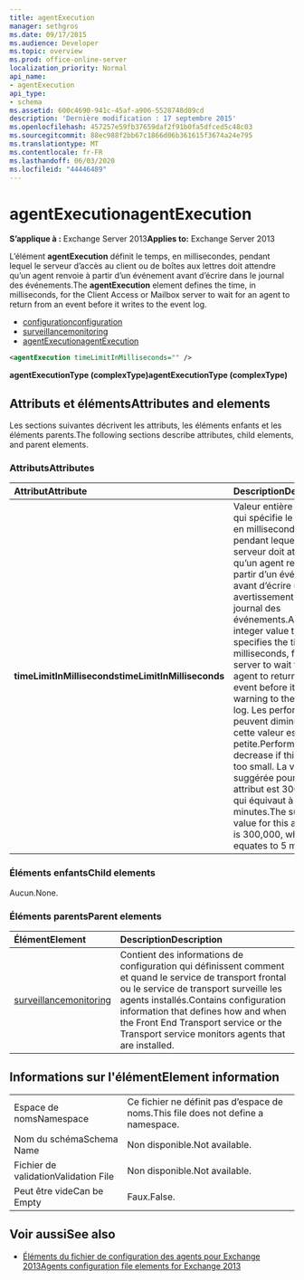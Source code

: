 ```yaml
---
title: agentExecution
manager: sethgros
ms.date: 09/17/2015
ms.audience: Developer
ms.topic: overview
ms.prod: office-online-server
localization_priority: Normal
api_name:
- agentExecution
api_type:
- schema
ms.assetid: 600c4690-941c-45af-a906-5528748d09cd
description: 'Dernière modification : 17 septembre 2015'
ms.openlocfilehash: 457257e59fb37659daf2f91b0fa5dfced5c48c03
ms.sourcegitcommit: 88ec988f2bb67c1866d06b361615f3674a24e795
ms.translationtype: MT
ms.contentlocale: fr-FR
ms.lasthandoff: 06/03/2020
ms.locfileid: "44446489"
---
```

# <a name="agentexecution"></a><span data-ttu-id="81e24-103">agentExecution</span><span class="sxs-lookup"><span data-stu-id="81e24-103">agentExecution</span></span>
  
<span data-ttu-id="81e24-104">**S’applique à :** Exchange Server 2013</span><span class="sxs-lookup"><span data-stu-id="81e24-104">**Applies to:** Exchange Server 2013</span></span> 
  
<span data-ttu-id="81e24-105">L’élément **agentExecution** définit le temps, en millisecondes, pendant lequel le serveur d’accès au client ou de boîtes aux lettres doit attendre qu’un agent renvoie à partir d’un événement avant d’écrire dans le journal des événements.</span><span class="sxs-lookup"><span data-stu-id="81e24-105">The **agentExecution** element defines the time, in milliseconds, for the Client Access or Mailbox server to wait for an agent to return from an event before it writes to the event log.</span></span> 
  
- [<span data-ttu-id="81e24-106">configuration</span><span class="sxs-lookup"><span data-stu-id="81e24-106">configuration</span></span>](configuration.md)  
- [<span data-ttu-id="81e24-107">surveillance</span><span class="sxs-lookup"><span data-stu-id="81e24-107">monitoring</span></span>](monitoring.md)
- [<span data-ttu-id="81e24-108">agentExecution</span><span class="sxs-lookup"><span data-stu-id="81e24-108">agentExecution</span></span>](agentexecution.md)
  
```XML
<agentExecution timeLimitInMilliseconds="" />
```

<span data-ttu-id="81e24-109">**agentExecutionType (complexType)**</span><span class="sxs-lookup"><span data-stu-id="81e24-109">**agentExecutionType (complexType)**</span></span>

## <a name="attributes-and-elements"></a><span data-ttu-id="81e24-110">Attributs et éléments</span><span class="sxs-lookup"><span data-stu-id="81e24-110">Attributes and elements</span></span>

<span data-ttu-id="81e24-111">Les sections suivantes décrivent les attributs, les éléments enfants et les éléments parents.</span><span class="sxs-lookup"><span data-stu-id="81e24-111">The following sections describe attributes, child elements, and parent elements.</span></span>
  
### <a name="attributes"></a><span data-ttu-id="81e24-112">Attributs</span><span class="sxs-lookup"><span data-stu-id="81e24-112">Attributes</span></span>

|<span data-ttu-id="81e24-113">**Attribut**</span><span class="sxs-lookup"><span data-stu-id="81e24-113">**Attribute**</span></span>|<span data-ttu-id="81e24-114">**Description**</span><span class="sxs-lookup"><span data-stu-id="81e24-114">**Description**</span></span>|
|:-----|:-----|
|<span data-ttu-id="81e24-115">**timeLimitInMilliseconds**</span><span class="sxs-lookup"><span data-stu-id="81e24-115">**timeLimitInMilliseconds**</span></span> <br/> |<span data-ttu-id="81e24-116">Valeur entière positive qui spécifie le temps, en millisecondes, pendant lequel le serveur doit attendre qu’un agent renvoie à partir d’un événement avant d’écrire un avertissement dans le journal des événements.</span><span class="sxs-lookup"><span data-stu-id="81e24-116">A positive integer value that specifies the time, in milliseconds, for the server to wait for an agent to return from an event before it writes a warning to the event log.</span></span> <span data-ttu-id="81e24-117">Les performances peuvent diminuer si cette valeur est trop petite.</span><span class="sxs-lookup"><span data-stu-id="81e24-117">Performance can decrease if this value is too small.</span></span> <span data-ttu-id="81e24-118">La valeur suggérée pour cet attribut est 300 000, ce qui équivaut à 5 minutes.</span><span class="sxs-lookup"><span data-stu-id="81e24-118">The suggested value for this attribute is 300,000, which equates to 5 minutes.</span></span>  <br/> |
   
### <a name="child-elements"></a><span data-ttu-id="81e24-119">Éléments enfants</span><span class="sxs-lookup"><span data-stu-id="81e24-119">Child elements</span></span>

<span data-ttu-id="81e24-120">Aucun.</span><span class="sxs-lookup"><span data-stu-id="81e24-120">None.</span></span>
  
### <a name="parent-elements"></a><span data-ttu-id="81e24-121">Éléments parents</span><span class="sxs-lookup"><span data-stu-id="81e24-121">Parent elements</span></span>

|<span data-ttu-id="81e24-122">**Élément**</span><span class="sxs-lookup"><span data-stu-id="81e24-122">**Element**</span></span>|<span data-ttu-id="81e24-123">**Description**</span><span class="sxs-lookup"><span data-stu-id="81e24-123">**Description**</span></span>|
|:-----|:-----|
|[<span data-ttu-id="81e24-124">surveillance</span><span class="sxs-lookup"><span data-stu-id="81e24-124">monitoring</span></span>](monitoring.md) <br/> |<span data-ttu-id="81e24-125">Contient des informations de configuration qui définissent comment et quand le service de transport frontal ou le service de transport surveille les agents installés.</span><span class="sxs-lookup"><span data-stu-id="81e24-125">Contains configuration information that defines how and when the Front End Transport service or the Transport service monitors agents that are installed.</span></span>  <br/> |
   
## <a name="element-information"></a><span data-ttu-id="81e24-126">Informations sur l'élément</span><span class="sxs-lookup"><span data-stu-id="81e24-126">Element information</span></span>

|||
|:-----|:-----|
|<span data-ttu-id="81e24-127">Espace de noms</span><span class="sxs-lookup"><span data-stu-id="81e24-127">Namespace</span></span>  <br/> |<span data-ttu-id="81e24-128">Ce fichier ne définit pas d’espace de noms.</span><span class="sxs-lookup"><span data-stu-id="81e24-128">This file does not define a namespace.</span></span>  <br/> |
|<span data-ttu-id="81e24-129">Nom du schéma</span><span class="sxs-lookup"><span data-stu-id="81e24-129">Schema Name</span></span>  <br/> |<span data-ttu-id="81e24-130">Non disponible.</span><span class="sxs-lookup"><span data-stu-id="81e24-130">Not available.</span></span>  <br/> |
|<span data-ttu-id="81e24-131">Fichier de validation</span><span class="sxs-lookup"><span data-stu-id="81e24-131">Validation File</span></span>  <br/> |<span data-ttu-id="81e24-132">Non disponible.</span><span class="sxs-lookup"><span data-stu-id="81e24-132">Not available.</span></span>  <br/> |
|<span data-ttu-id="81e24-133">Peut être vide</span><span class="sxs-lookup"><span data-stu-id="81e24-133">Can be Empty</span></span>  <br/> |<span data-ttu-id="81e24-134">Faux.</span><span class="sxs-lookup"><span data-stu-id="81e24-134">False.</span></span>  <br/> |
   
## <a name="see-also"></a><span data-ttu-id="81e24-135">Voir aussi</span><span class="sxs-lookup"><span data-stu-id="81e24-135">See also</span></span>

- [<span data-ttu-id="81e24-136">Éléments du fichier de configuration des agents pour Exchange 2013</span><span class="sxs-lookup"><span data-stu-id="81e24-136">Agents configuration file elements for Exchange 2013</span></span>](agents-configuration-file-elements-for-exchange-2013.md)

